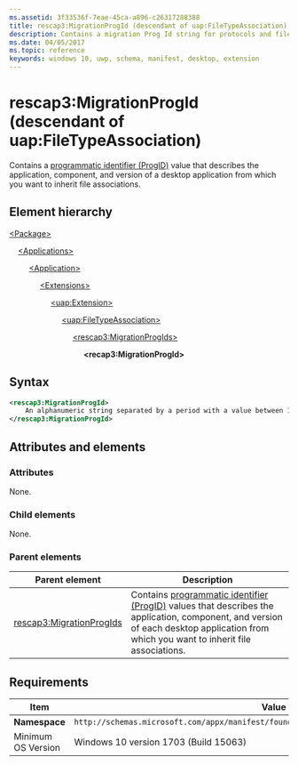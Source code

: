 ```yaml
---
ms.assetid: 3f33536f-7eae-45ca-a896-c26317288388
title: rescap3:MigrationProgId (descendant of uap:FileTypeAssociation)
description: Contains a migration Prog Id string for protocols and file type associations (descendant of uap:FileTypeAssociation).
ms.date: 04/05/2017
ms.topic: reference
keywords: windows 10, uwp, schema, manifest, desktop, extension 
---
```


# rescap3:MigrationProgId (descendant of uap:FileTypeAssociation)

Contains a [programmatic identifier (ProgID)](/windows/win32/shell/fa-progids) value that describes the application, component, and version of a desktop application from which you want to inherit file associations.

## Element hierarchy

[\<Package\>](element-package.md)

&nbsp;&nbsp;&nbsp;&nbsp;[\<Applications\>](element-applications.md)

&nbsp;&nbsp;&nbsp;&nbsp; &nbsp;&nbsp;&nbsp;&nbsp;[\<Application\>](element-application.md)

&nbsp;&nbsp;&nbsp;&nbsp; &nbsp;&nbsp;&nbsp;&nbsp; &nbsp;&nbsp;&nbsp;&nbsp;[\<Extensions\>](element-extensions.md)

&nbsp;&nbsp;&nbsp;&nbsp; &nbsp;&nbsp;&nbsp;&nbsp; &nbsp;&nbsp;&nbsp;&nbsp; &nbsp;&nbsp;&nbsp;&nbsp;[\<uap:Extension\>](element-uap-extension.md)

&nbsp;&nbsp;&nbsp;&nbsp; &nbsp;&nbsp;&nbsp;&nbsp; &nbsp;&nbsp;&nbsp;&nbsp; &nbsp;&nbsp;&nbsp;&nbsp; &nbsp;&nbsp;&nbsp;&nbsp;[\<uap:FileTypeAssociation\>](element-uap-filetypeassociation.md)

&nbsp;&nbsp;&nbsp;&nbsp; &nbsp;&nbsp;&nbsp;&nbsp; &nbsp;&nbsp;&nbsp;&nbsp; &nbsp;&nbsp;&nbsp;&nbsp; &nbsp;&nbsp;&nbsp;&nbsp; &nbsp;&nbsp;&nbsp;&nbsp;[\<rescap3:MigrationProgIds\>](element-rescap3-migrationprogids.md)

&nbsp;&nbsp;&nbsp;&nbsp; &nbsp;&nbsp;&nbsp;&nbsp; &nbsp;&nbsp;&nbsp;&nbsp; &nbsp;&nbsp;&nbsp;&nbsp; &nbsp;&nbsp;&nbsp;&nbsp; &nbsp;&nbsp;&nbsp;&nbsp; &nbsp;&nbsp;&nbsp;&nbsp;**\<recap3:MigrationProgId\>**

## Syntax

```xml
<rescap3:MigrationProgId> 
    An alphanumeric string separated by a period with a value between 1 and 39 characters in length (for example, "Foo.Bar" or "Foo.Bar.1").
</rescap3:MigrationProgId>
```

## Attributes and elements

### Attributes

None.

### Child elements

None.

### Parent elements

| Parent element | Description |
|-|-|
| [rescap3:MigrationProgIds](element-rescap3-migrationprogids.md) | Contains [programmatic identifier (ProgID)](/windows/win32/shell/fa-progids) values that describes the application, component, and version of each desktop application from which you want to inherit file associations. |

## Requirements

| Item | Value |
|--|--|
| **Namespace** | `http://schemas.microsoft.com/appx/manifest/foundation/windows10/restrictedcapabilities/3` |
| Minimum OS Version | Windows 10 version 1703 (Build 15063) |
